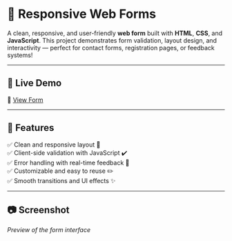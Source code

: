 # 📝 Responsive Web Forms

A clean, responsive, and user-friendly **web form** built with **HTML**, **CSS**, and **JavaScript**. This project demonstrates form validation, layout design, and interactivity — perfect for contact forms, registration pages, or feedback systems!

---

## 🚀 Live Demo  
🔗 [View Form](https://rohits78.github.io/forms/)

---

## 📌 Features

✅ Clean and responsive layout 🧱  
✅ Client-side validation with JavaScript ✔️  
✅ Error handling with real-time feedback 🚫  
✅ Customizable and easy to reuse ✏️  
✅ Smooth transitions and UI effects ✨  

---

## 📷 Screenshot  
*Preview of the form interface*  
